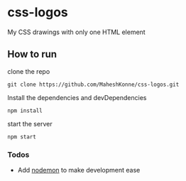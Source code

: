 # css-logos
My CSS drawings with only one HTML element

## How to run
clone the repo

```
git clone https://github.com/MaheshKonne/css-logos.git
```

Install the dependencies and devDependencies

```
npm install
```
start the server
```
npm start
```

### Todos

- Add [nodemon](https://github.com/remy/nodemon) to make development ease
